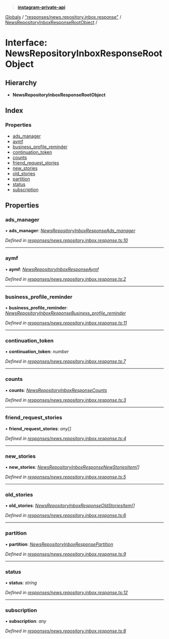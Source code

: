 > **[instagram-private-api](../README.md)**

[Globals](../README.md) / ["responses/news.repository.inbox.response"](../modules/_responses_news_repository_inbox_response_.md) / [NewsRepositoryInboxResponseRootObject](_responses_news_repository_inbox_response_.newsrepositoryinboxresponserootobject.md) /

# Interface: NewsRepositoryInboxResponseRootObject

## Hierarchy

* **NewsRepositoryInboxResponseRootObject**

## Index

### Properties

* [ads_manager](_responses_news_repository_inbox_response_.newsrepositoryinboxresponserootobject.md#ads_manager)
* [aymf](_responses_news_repository_inbox_response_.newsrepositoryinboxresponserootobject.md#aymf)
* [business_profile_reminder](_responses_news_repository_inbox_response_.newsrepositoryinboxresponserootobject.md#business_profile_reminder)
* [continuation_token](_responses_news_repository_inbox_response_.newsrepositoryinboxresponserootobject.md#continuation_token)
* [counts](_responses_news_repository_inbox_response_.newsrepositoryinboxresponserootobject.md#counts)
* [friend_request_stories](_responses_news_repository_inbox_response_.newsrepositoryinboxresponserootobject.md#friend_request_stories)
* [new_stories](_responses_news_repository_inbox_response_.newsrepositoryinboxresponserootobject.md#new_stories)
* [old_stories](_responses_news_repository_inbox_response_.newsrepositoryinboxresponserootobject.md#old_stories)
* [partition](_responses_news_repository_inbox_response_.newsrepositoryinboxresponserootobject.md#partition)
* [status](_responses_news_repository_inbox_response_.newsrepositoryinboxresponserootobject.md#status)
* [subscription](_responses_news_repository_inbox_response_.newsrepositoryinboxresponserootobject.md#subscription)

## Properties

###  ads_manager

• **ads_manager**: *[NewsRepositoryInboxResponseAds_manager](_responses_news_repository_inbox_response_.newsrepositoryinboxresponseads_manager.md)*

*Defined in [responses/news.repository.inbox.response.ts:10](https://github.com/dilame/instagram-private-api/blob/3e16058/src/responses/news.repository.inbox.response.ts#L10)*

___

###  aymf

• **aymf**: *[NewsRepositoryInboxResponseAymf](_responses_news_repository_inbox_response_.newsrepositoryinboxresponseaymf.md)*

*Defined in [responses/news.repository.inbox.response.ts:2](https://github.com/dilame/instagram-private-api/blob/3e16058/src/responses/news.repository.inbox.response.ts#L2)*

___

###  business_profile_reminder

• **business_profile_reminder**: *[NewsRepositoryInboxResponseBusiness_profile_reminder](_responses_news_repository_inbox_response_.newsrepositoryinboxresponsebusiness_profile_reminder.md)*

*Defined in [responses/news.repository.inbox.response.ts:11](https://github.com/dilame/instagram-private-api/blob/3e16058/src/responses/news.repository.inbox.response.ts#L11)*

___

###  continuation_token

• **continuation_token**: *number*

*Defined in [responses/news.repository.inbox.response.ts:7](https://github.com/dilame/instagram-private-api/blob/3e16058/src/responses/news.repository.inbox.response.ts#L7)*

___

###  counts

• **counts**: *[NewsRepositoryInboxResponseCounts](_responses_news_repository_inbox_response_.newsrepositoryinboxresponsecounts.md)*

*Defined in [responses/news.repository.inbox.response.ts:3](https://github.com/dilame/instagram-private-api/blob/3e16058/src/responses/news.repository.inbox.response.ts#L3)*

___

###  friend_request_stories

• **friend_request_stories**: *any[]*

*Defined in [responses/news.repository.inbox.response.ts:4](https://github.com/dilame/instagram-private-api/blob/3e16058/src/responses/news.repository.inbox.response.ts#L4)*

___

###  new_stories

• **new_stories**: *[NewsRepositoryInboxResponseNewStoriesItem](_responses_news_repository_inbox_response_.newsrepositoryinboxresponsenewstoriesitem.md)[]*

*Defined in [responses/news.repository.inbox.response.ts:5](https://github.com/dilame/instagram-private-api/blob/3e16058/src/responses/news.repository.inbox.response.ts#L5)*

___

###  old_stories

• **old_stories**: *[NewsRepositoryInboxResponseOldStoriesItem](_responses_news_repository_inbox_response_.newsrepositoryinboxresponseoldstoriesitem.md)[]*

*Defined in [responses/news.repository.inbox.response.ts:6](https://github.com/dilame/instagram-private-api/blob/3e16058/src/responses/news.repository.inbox.response.ts#L6)*

___

###  partition

• **partition**: *[NewsRepositoryInboxResponsePartition](_responses_news_repository_inbox_response_.newsrepositoryinboxresponsepartition.md)*

*Defined in [responses/news.repository.inbox.response.ts:9](https://github.com/dilame/instagram-private-api/blob/3e16058/src/responses/news.repository.inbox.response.ts#L9)*

___

###  status

• **status**: *string*

*Defined in [responses/news.repository.inbox.response.ts:12](https://github.com/dilame/instagram-private-api/blob/3e16058/src/responses/news.repository.inbox.response.ts#L12)*

___

###  subscription

• **subscription**: *any*

*Defined in [responses/news.repository.inbox.response.ts:8](https://github.com/dilame/instagram-private-api/blob/3e16058/src/responses/news.repository.inbox.response.ts#L8)*